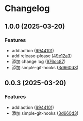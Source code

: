 # Changelog

## 1.0.0 (2025-03-20)


### Features

* add action ([6944101](https://github.com/ckvv/git-dl/commit/69441010eeff680e6161c9ad9c7c669e02f4bb7a))
* add release-please ([49e12a3](https://github.com/ckvv/git-dl/commit/49e12a387e0e5dffe182a2efa31762e9027bcd57))
* 添加 change log ([976cc87](https://github.com/ckvv/git-dl/commit/976cc87bccb99b7c07fe26931a6aad510f1ef8b9))
* 添加 simple-git-hooks ([3d660d3](https://github.com/ckvv/git-dl/commit/3d660d39aa7450c95767182a730137fb5b2a9abd))

## 0.0.3 (2025-03-20)


### Features

* add action ([6944101](https://github.com/ckvv/git-dl/commit/69441010eeff680e6161c9ad9c7c669e02f4bb7a))
* 添加 simple-git-hooks ([3d660d3](https://github.com/ckvv/git-dl/commit/3d660d39aa7450c95767182a730137fb5b2a9abd))
